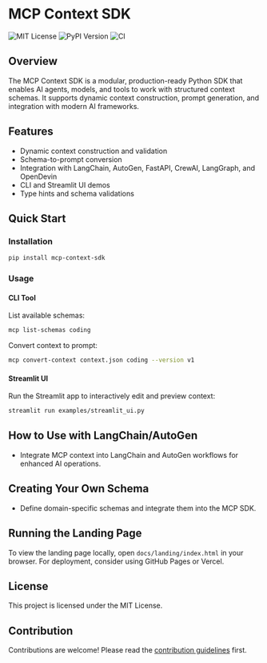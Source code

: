 # MCP Context SDK

![MIT License](https://img.shields.io/badge/license-MIT-blue.svg)
![PyPI Version](https://img.shields.io/pypi/v/mcp-context-sdk.svg)
![CI](https://github.com/opencontext-ai/mcp-context-sdk/actions/workflows/ci.yml/badge.svg)

## Overview
The MCP Context SDK is a modular, production-ready Python SDK that enables AI agents, models, and tools to work with structured context schemas. It supports dynamic context construction, prompt generation, and integration with modern AI frameworks.

## Features
- Dynamic context construction and validation
- Schema-to-prompt conversion
- Integration with LangChain, AutoGen, FastAPI, CrewAI, LangGraph, and OpenDevin
- CLI and Streamlit UI demos
- Type hints and schema validations

## Quick Start

### Installation
```bash
pip install mcp-context-sdk
```

### Usage

#### CLI Tool
List available schemas:
```bash
mcp list-schemas coding
```

Convert context to prompt:
```bash
mcp convert-context context.json coding --version v1
```

#### Streamlit UI
Run the Streamlit app to interactively edit and preview context:
```bash
streamlit run examples/streamlit_ui.py
```

## How to Use with LangChain/AutoGen
- Integrate MCP context into LangChain and AutoGen workflows for enhanced AI operations.

## Creating Your Own Schema
- Define domain-specific schemas and integrate them into the MCP SDK.

## Running the Landing Page
To view the landing page locally, open `docs/landing/index.html` in your browser. For deployment, consider using GitHub Pages or Vercel.

## License
This project is licensed under the MIT License.

## Contribution
Contributions are welcome! Please read the [contribution guidelines](docs/contributing.md) first. 